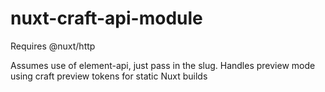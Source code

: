 # nuxt-craft-api-module

Requires @nuxt/http

Assumes use of element-api, just pass in the slug. Handles preview mode using craft preview tokens for static Nuxt builds
